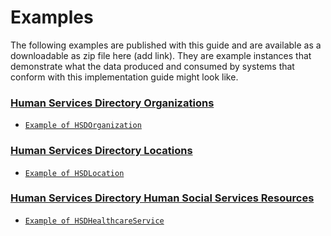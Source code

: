# Examples
The following examples are published with this guide and are available as a downloadable as zip file here (add link). They are example instances that demonstrate what the data produced and consumed by systems that conform with this implementation guide might look like.

### [Human Services Directory Organizations](StructureDefinition-hsds-Organization.html)  
* [`Example of HSDOrganization`](Organization-HumanSocialServiceOrganization.html) 

### [Human Services Directory Locations](StructureDefinition-hsds-Location.html)
* [`Example of HSDLocation`](Location-HumanSocialServiceLocation.html) 
 

### [Human Services Directory Human Social Services Resources](StructureDefinition-hsds-HealthcareService.html)
* [`Example of HSDHealthcareService`](HealthcareService-HumanSocialServiceResource.html) 
 

 